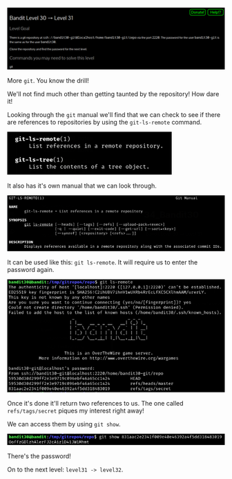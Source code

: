 ![[bandit30_01.png]](https://raw.githubusercontent.com/ToasterMouse/WriteupsAndCTFs/main/overthewire/bandit/images/bandit30_01.png)

More `git`. You know the drill!

We'll not find much other than getting taunted by the repository! How dare it!

Looking through the `git` manual we'll find that we can check to see if there are references to repositories by using the `git-ls-remote` command.

![[bandit30_02.png]](https://raw.githubusercontent.com/ToasterMouse/WriteupsAndCTFs/main/overthewire/bandit/images/bandit30_02.png)

It also has it's own manual that we can look through.

![[bandit30_03.png]](https://raw.githubusercontent.com/ToasterMouse/WriteupsAndCTFs/main/overthewire/bandit/images/bandit30_03.png)

It can be used like this: `git ls-remote`. It will require us to enter the password again.

![[bandit30_04.png]](https://raw.githubusercontent.com/ToasterMouse/WriteupsAndCTFs/main/overthewire/bandit/images/bandit30_04.png)

Once it's done it'll return two references to us. The one called `refs/tags/secret` piques my interest right away!

We can access them by using `git show`.

![[bandit30_05.png]](https://raw.githubusercontent.com/ToasterMouse/WriteupsAndCTFs/main/overthewire/bandit/images/bandit30_05.png)

There's the password!

On to the next level: `level31 -> level32`.
